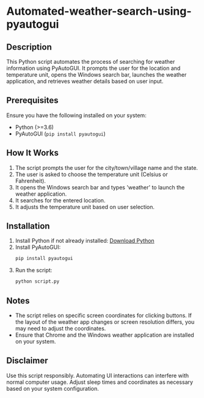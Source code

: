 # Automated-weather-search-using-pyautogui

## Description
This Python script automates the process of searching for weather information using PyAutoGUI. It prompts the user for the location and temperature unit, opens the Windows search bar, launches the weather application, and retrieves weather details based on user input.

## Prerequisites
Ensure you have the following installed on your system:
- Python (>=3.6)
- PyAutoGUI (`pip install pyautogui`)

## How It Works
1. The script prompts the user for the city/town/village name and the state.
2. The user is asked to choose the temperature unit (Celsius or Fahrenheit).
3. It opens the Windows search bar and types 'weather' to launch the weather application.
4. It searches for the entered location.
5. It adjusts the temperature unit based on user selection.

## Installation
1. Install Python if not already installed: [Download Python](https://www.python.org/downloads/)
2. Install PyAutoGUI:
   ```sh
   pip install pyautogui
   ```
3. Run the script:
   ```sh
   python script.py
   ```

## Notes
- The script relies on specific screen coordinates for clicking buttons. If the layout of the weather app changes or screen resolution differs, you may need to adjust the coordinates.
- Ensure that Chrome and the Windows weather application are installed on your system.

## Disclaimer
Use this script responsibly. Automating UI interactions can interfere with normal computer usage. Adjust sleep times and coordinates as necessary based on your system configuration.

